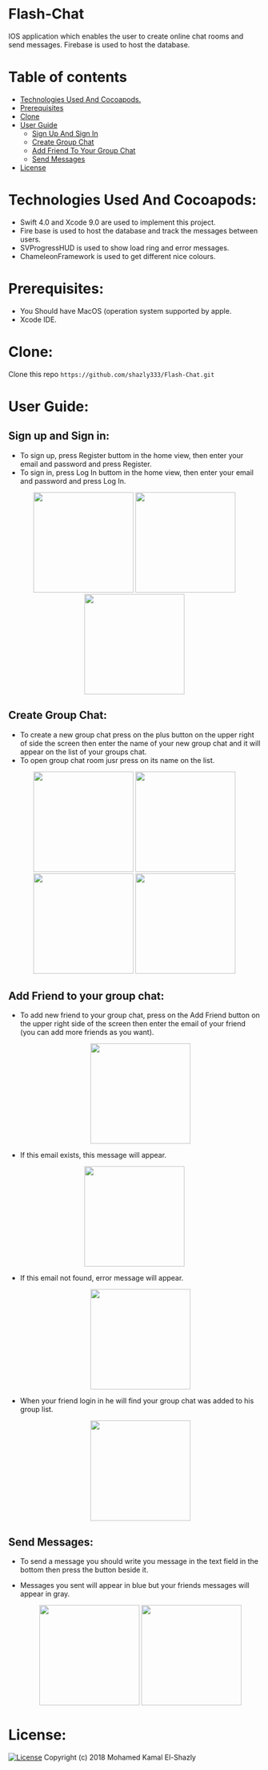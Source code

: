 # Flash-Chat

IOS application which enables the user to create online chat rooms and send messages. Firebase is used to host the database.

Table of contents
=================

<!--ts-->
   * [Technologies Used And Cocoapods.](#technologies-used-and-cocoapods)
   * [Prerequisites](#prerequisites)
   * [Clone](#clone)
   * [User Guide](#user-guide)
      * [Sign Up And Sign In](#sign-up-and-sign-in)
      * [Create Group Chat](#create-group-chat)
      * [Add Friend To Your Group Chat](#add-friend-to-your-group-chat)
      * [Send Messages](#send-messages)
   * [License](#license)
<!--te-->

Technologies Used And Cocoapods:
===========

  - Swift 4.0 and Xcode 9.0 are used to implement this project.
  - Fire base is used to host the database and track the messages between users.
  - SVProgressHUD is used to show load ring and error messages.
  - ChameleonFramework is used to get different nice colours.
  
Prerequisites:
=============

  - You Should have MacOS (operation system supported by apple.
  - Xcode IDE.

Clone:
=====
  Clone this repo `https://github.com/shazly333/Flash-Chat.git`
  
User Guide:
===========

  Sign up and Sign in:
  --------------------
  
  - To sign up, press Register buttom in the home view, then enter your email and password and press Register.
  - To sign in, press Log In buttom in the home view, then enter your email and password and press Log In.
   <p align="center">
  <img src="images/home.png" width = "200">
    <img src="images/login.png" width = "200">
    <img src="images/signup.png" width = "200">
  </p>
  
  Create Group Chat:
  ------------------

  - To create a new group chat press on the plus button on the upper right of side the screen then enter the name of your new group chat and it will appear on the list of your groups chat.
  - To open group chat room jusr press on its name on the list.
    
   <p align="center">
         <img src="images/home.png" width = "200">
         <img src="images/Listgroup.png" width = "200">
        <img src="images/addgroup.png" width = "200">
          <img src="images/newchatroom.png" width = "200">
    </p>
  
  Add Friend to your group chat:
  -----------
  
  - To add new friend to your group chat, press on the Add Friend button on the upper right side of the screen then enter the email of your friend (you can add more friends as you want).
    
    <p align="center">
      <img src="images/addfriend.png" width = "200">
    </p>

  - If this email exists, this message will appear.
  
   <p align="center">
      <img src="images/sfriend.png" width = "200">
   </p>
    
  - If this email not found, error message will appear.
    
     <p align="center">
        <img src="images/sfriend.png" width = "200">
    </p>
    
   - When your friend login in he will find your group chat was added to his group list.
    
       <p align="center">
          <img src="images/freindlist.png" width = "200">
      </p>
      
  Send Messages:
  ---------------
  
  - To send a message you should write you message in the text field in the bottom then press the button beside it.
  - Messages you sent will appear in blue but your friends messages will appear in gray.
      
      <p align="center">
          <img src="images/mes1.png" width = "200">
          <img src="images/mes2.png" width = "200">
      </p>
   
License:
=======

[![License](http://img.shields.io/:license-mit-blue.svg?style=flat-square)](http://badges.mit-license.org)
Copyright (c) 2018 Mohamed Kamal El-Shazly
